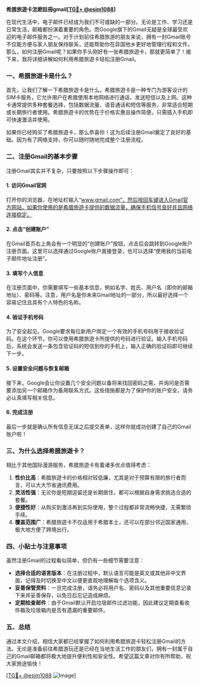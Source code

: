 **希腊旅遊卡怎麽註冊gmail[[TG💪+ @esim1088](https://t.me/s/esim1088)]**

在现代生活中，电子邮件已经成为我们不可或缺的一部分。无论是工作、学习还是日常生活，邮箱都扮演着重要的角色。而Google旗下的Gmail无疑是全球最受欢迎的电子邮件服务之一。对于计划前往希腊旅游的朋友来说，拥有一封Gmail账号不仅能方便与家人朋友保持联系，还能帮助你在异国他乡更好地管理行程和文件。那么，如何注册Gmail呢？如果你手头刚好有一张希腊旅遊卡，那就更简单了！接下来，我将详细讲解如何利用希腊旅遊卡轻松注册Gmail。

### 一、希腊旅遊卡是什么？

首先，让我们了解一下希腊旅遊卡是什么。希腊旅遊卡是一种专门为游客设计的SIM卡服务，它允许用户在希腊使用本地网络进行通话、发送短信以及上网。这种卡通常提供多种套餐选择，包括数据流量、语音通话和短信等服务，非常适合短期或长期旅行者使用。希腊旅遊卡的优势在于价格实惠且操作简便，只需插入手机即可快速激活并使用。

如果你已经购买了希腊旅遊卡，那么恭喜你！这为后续注册Gmail奠定了良好的基础。因为有了网络支持，你可以随时随地完成整个注册流程。

### 二、注册Gmail的基本步骤

注册Gmail其实并不复杂，只要按照以下步骤操作即可：

#### 1. 访问Gmail官网
打开你的浏览器，在地址栏输入“www.gmail.com”，然后按回车键进入Gmail官方网站。如果你使用的是希腊旅遊卡提供的数据流量，确保手机信号良好并且网络连接稳定。

#### 2. 点击“创建账户”
在Gmail首页右上角会有一个明显的“创建账户”按钮，点击后会跳转到Google账户注册页面。这里可以选择通过Google账户直接登录，也可以选择“使用我的当前电子邮件地址注册”。

#### 3. 填写个人信息
在注册页面中，你需要填写一些基本信息，例如名字、姓氏、用户名（即你的邮箱地址）、密码等。注意，用户名是你未来Gmail地址的一部分，所以最好选择一个容易记住且具有个人特色的名称。

#### 4. 验证手机号码
为了安全起见，Google要求每位新用户绑定一个有效的手机号码用于接收验证码。在这个环节，你可以使用希腊旅遊卡所提供的号码进行验证。输入手机号码后，系统会发送一条包含验证码的短信到你的手机上，输入正确的验证码即可继续下一步。

#### 5. 设置安全问题与恢复邮箱
接下来，Google会让你设置几个安全问题以备将来找回密码之需，并询问是否需要添加另一个邮箱作为备用联系方式。这些措施都是为了保护你的账户安全，请务必认真填写相关信息。

#### 6. 完成注册
最后一步就是确认所有信息无误之后提交表单，这样你就成功创建了自己的Gmail账户啦！

### 三、为什么选择希腊旅遊卡？

相比于其他国际漫游服务，希腊旅遊卡有着诸多优点值得考虑：

1. **性价比高**：希腊旅遊卡的价格相对较低廉，尤其是对于预算有限的旅行者而言，可以大大节省通讯费用。
2. **灵活性强**：无论你是短期逗留还是长期居住，都可以根据自身需求挑选合适的套餐。
3. **便捷性好**：从购买到激活再到实际使用，整个过程都非常流畅快捷，无需繁琐手续。
4. **覆盖范围广**：希腊旅遊卡不仅适用于希腊本土，还可以在部分邻近国家通用，极大地方便了跨境出行。

### 四、小贴士与注意事项

虽然注册Gmail的过程看似简单，但仍有一些细节需要注意：

- **选择合适的语言版本**：在注册过程中，默认语言可能是英文或其他非中文界面，记得及时切换至中文以便更直观地理解每个选项含义。
- **妥善保管资料**：一旦完成注册，请务必将用户名、密码以及其他重要信息记录下来并妥善保存，以免日后忘记造成麻烦。
- **定期检查邮件**：由于Gmail默认开启垃圾邮件过滤功能，因此建议定期查看收件箱及垃圾箱内是否有遗漏的重要邮件。

### 五、总结

通过本文介绍，相信大家都已经掌握了如何利用希腊旅遊卡轻松注册Gmail的方法。无论是准备前往希腊游玩还是已经在当地生活工作的朋友们，拥有一封属于自己的Gmail邮箱都将极大地提升便利性和安全性。希望这篇文章对你有所帮助，祝大家旅途愉快！

[[TG💪+ @esim1088](https://t.me/s/esim1088) ![Image](https://i.postimg.cc/4NQfJmqS/Snipaste-2025-05-13-00-14-12.png)]